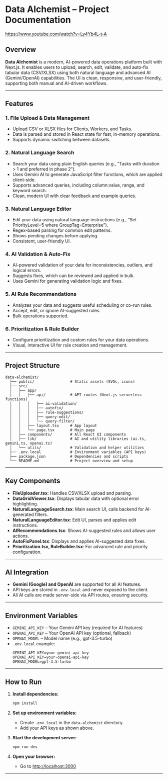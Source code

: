 # Data Alchemist – Project Documentation
https://www.youtube.com/watch?v=Ly4Yb4L-t-A
## Overview

**Data Alchemist** is a modern, AI-powered data operations platform built with Next.js. It enables users to upload, search, edit, validate, and auto-fix tabular data (CSV/XLSX) using both natural language and advanced AI (Gemini/OpenAI) capabilities. The UI is clean, responsive, and user-friendly, supporting both manual and AI-driven workflows.

---

## Features

### 1. File Upload & Data Management
- Upload CSV or XLSX files for Clients, Workers, and Tasks.
- Data is parsed and stored in React state for fast, in-memory operations.
- Supports dynamic switching between datasets.

### 2. Natural Language Search
- Search your data using plain English queries (e.g., “Tasks with duration > 1 and preferred in phase 2”).
- Uses Gemini AI to generate JavaScript filter functions, which are applied client-side.
- Supports advanced queries, including column:value, range, and keyword search.
- Clean, modern UI with clear feedback and example queries.

### 3. Natural Language Editor
- Edit your data using natural language instructions (e.g., “Set PriorityLevel=5 where GroupTag=Enterprise”).
- Regex-based parsing for common edit patterns.
- Shows pending changes before applying.
- Consistent, user-friendly UI.

### 4. AI Validation & Auto-Fix
- AI-powered validation of your data for inconsistencies, outliers, and logical errors.
- Suggests fixes, which can be reviewed and applied in bulk.
- Uses Gemini for generating validation logic and fixes.

### 5. AI Rule Recommendations
- Analyzes your data and suggests useful scheduling or co-run rules.
- Accept, edit, or ignore AI-suggested rules.
- Bulk operations supported.

### 6. Prioritization & Rule Builder
- Configure prioritization and custom rules for your data operations.
- Visual, interactive UI for rule creation and management.

---

## Project Structure

```
data-alchemist/
  ├── public/                # Static assets (SVGs, icons)
  ├── src/
  │   ├── app/
  │   │   ├── api/           # API routes (Next.js serverless functions)
  │   │   │   ├── ai-validation/
  │   │   │   ├── autofix/
  │   │   │   ├── rule-suggestions/
  │   │   │   ├── query-edit/
  │   │   │   └── query-filter/
  │   │   ├── layout.tsx     # App layout
  │   │   └── page.tsx       # Main page
  │   ├── components/        # All React UI components
  │   ├── lib/               # AI and utility libraries (ai.ts, gemini.ts, openai.ts)
  │   └── utils/             # Validation and helper utilities
  ├── .env.local             # Environment variables (API keys)
  ├── package.json           # Dependencies and scripts
  └── README.md              # Project overview and setup
```

---

## Key Components

- **FileUploader.tsx**: Handles CSV/XLSX upload and parsing.
- **DataGridViewer.tsx**: Displays tabular data with optional error highlighting.
- **NaturalLanguageSearch.tsx**: Main search UI, calls backend for AI-generated filters.
- **NaturalLanguageEditor.tsx**: Edit UI, parses and applies edit instructions.
- **AIRecommendations.tsx**: Shows AI-suggested rules and allows user actions.
- **AutoFixPanel.tsx**: Displays and applies AI-suggested data fixes.
- **Prioritization.tsx, RuleBuilder.tsx**: For advanced rule and priority configuration.

---

## AI Integration

- **Gemini (Google) and OpenAI** are supported for all AI features.
- API keys are stored in `.env.local` and never exposed to the client.
- All AI calls are made server-side via API routes, ensuring security.

---

## Environment Variables

- `GEMINI_API_KEY` – Your Gemini API key (required for AI features)
- `OPENAI_API_KEY` – Your OpenAI API key (optional, fallback)
- `OPENAI_MODEL` – Model name (e.g., gpt-3.5-turbo)
- `.env.local` example:
  ```
  GEMINI_API_KEY=your-gemini-api-key
  OPENAI_API_KEY=your-openai-api-key
  OPENAI_MODEL=gpt-3.5-turbo
  ```

---

## How to Run

1. **Install dependencies:**
   ```bash
   npm install
   ```

2. **Set up environment variables:**
   - Create `.env.local` in the `data-alchemist` directory.
   - Add your API keys as shown above.

3. **Start the development server:**
   ```bash
   npm run dev
   ```

4. **Open your browser:**
   - Go to [http://localhost:3000](http://localhost:3000)

---
